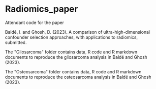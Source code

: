 # Radiomics_paper
Attendant code for the paper 

Baldé, I. and Ghosh, D. (2023). A comparison of ultra-high-dimensional confounder selection approaches, with applications to radiomics, submitted.

The "Gliosarcoma" folder contains data, R code and R markdown documents to reproduce the gliosarcoma analysis in Baldé and Ghosh (2023).

The "Osteosarcoma" folder contains data, R code and R markdown documents to reproduce the osteosarcoma analysis in Baldé and Ghosh (2023).



